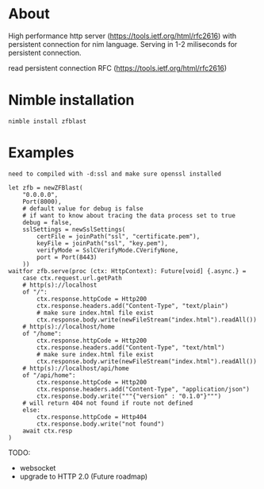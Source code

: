 About
=====

High performance http server (https://tools.ietf.org/html/rfc2616) with persistent connection for nim language.
Serving in 1-2 miliseconds for persistent connection.

read persistent connection RFC (https://tools.ietf.org/html/rfc2616)

Nimble installation
===================

```
nimble install zfblast
```

Examples
========

```
need to compiled with -d:ssl and make sure openssl installed
```

```
let zfb = newZFBlast(
    "0.0.0.0",
    Port(8000),
    # default value for debug is false
    # if want to know about tracing the data process set to true
    debug = false,
    sslSettings = newSslSettings(
        certFile = joinPath("ssl", "certificate.pem"),
        keyFile = joinPath("ssl", "key.pem"),
        verifyMode = SslCVerifyMode.CVerifyNone,
        port = Port(8443)
    ))
waitfor zfb.serve(proc (ctx: HttpContext): Future[void] {.async.} =
    case ctx.request.url.getPath
    # http(s)://localhost
    of "/":
        ctx.response.httpCode = Http200
        ctx.response.headers.add("Content-Type", "text/plain")
        # make sure index.html file exist
        ctx.response.body.write(newFileStream("index.html").readAll())
    # http(s)://localhost/home
    of "/home":
        ctx.response.httpCode = Http200
        ctx.response.headers.add("Content-Type", "text/html")
        # make sure index.html file exist
        ctx.response.body.write(newFileStream("index.html").readAll())
    # http(s)://localhost/api/home
    of "/api/home":
        ctx.response.httpCode = Http200
        ctx.response.headers.add("Content-Type", "application/json")
        ctx.response.body.write("""{"version" : "0.1.0"}""")
    # will return 404 not found if route not defined
    else:
        ctx.response.httpCode = Http404
        ctx.response.body.write("not found")
    await ctx.resp
)
```

TODO:
- websocket
- upgrade to HTTP 2.0 (Future roadmap)
